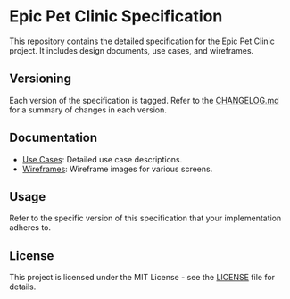 # Epic Pet Clinic Specification

This repository contains the detailed specification for the Epic Pet Clinic project. It includes design documents, use
cases, and wireframes.

## Versioning

Each version of the specification is tagged. Refer to the [CHANGELOG.md](CHANGELOG.md) for a summary of changes in each
version.

## Documentation

- [Use Cases](use_cases/index.md): Detailed use case descriptions.
- [Wireframes](wireframes/index.md): Wireframe images for various screens.

## Usage

Refer to the specific version of this specification that your implementation adheres to.

## License

This project is licensed under the MIT License - see the [LICENSE](LICENSE) file for details.
